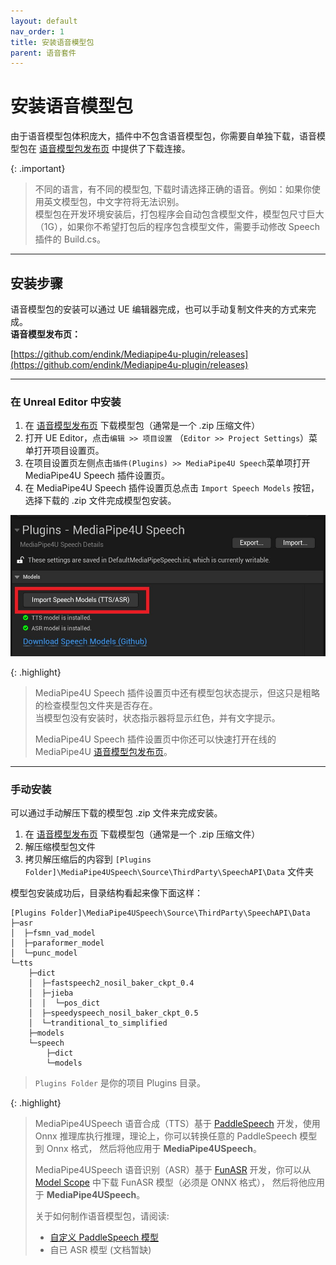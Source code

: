 ```yaml
---
layout: default
nav_order: 1
title: 安装语音模型包
parent: 语音套件
---
```


# 安装语音模型包

由于语音模型包体积庞大，插件中不包含语音模型包，你需要自单独下载，语音模型包在 [语音模型包发布页](https://github.com/endink/Mediapipe4u-plugin/releases) 中提供了下载连接。   

{: .important}
> 不同的语言，有不同的模型包, 下载时请选择正确的语音。例如：如果你使用英文模型包，中文字符将无法识别。   
> 模型包在开发环境安装后，打包程序会自动包含模型文件，模型包尺寸巨大（1G），如果你不希望打包后的程序包含模型文件，需要手动修改 Speech 插件的 Build.cs。

---   

## 安装步骤

语音模型包的安装可以通过 UE 编辑器完成，也可以手动复制文件夹的方式来完成。   
**语音模型发布页：**     

[https://github.com/endink/Mediapipe4u-plugin/releases](https://github.com/endink/Mediapipe4u-plugin/releases)

---   

### 在 Unreal Editor 中安装

1. 在 [语音模型发布页](https://github.com/endink/Mediapipe4u-plugin/releases) 下载模型包（通常是一个 .zip 压缩文件）
1. 打开 UE Editor，点击`编辑 >> 项目设置` （`Editor >> Project Settings`）菜单打开项目设置页。
1. 在项目设置页左侧点击`插件(Plugins) >> MediaPipe4U Speech`菜单项打开 MediaPipe4U Speech 插件设置页。
1. 在 MediaPipe4U Speech 插件设置页总点击 `Import Speech Models` 按钮，选择下载的 .zip 文件完成模型包安装。

[![Import Models](images/import_models_in_ue.jpg "Import Models")](images/import_models_in_ue.jpg)   

{: .highlight}
> MediaPipe4U Speech 插件设置页中还有模型包状态提示，但这只是粗略的检查模型包文件夹是否存在。   
> 当模型包没有安装时，状态指示器将显示红色，并有文字提示。   
>    
> MediaPipe4U Speech 插件设置页中你还可以快速打开在线的 MediaPipe4U [语音模型包发布页]((https://github.com/endink/Mediapipe4u-plugin/releases))。


---   

### 手动安装
 
可以通过手动解压下载的模型包 .zip 文件来完成安装。

1. 在 [语音模型发布页](https://github.com/endink/Mediapipe4u-plugin/releases) 下载模型包（通常是一个 .zip 压缩文件）
2. 解压缩模型包文件
3. 拷贝解压缩后的内容到 `[Plugins Folder]\MediaPipe4USpeech\Source\ThirdParty\SpeechAPI\Data` 文件夹

模型包安装成功后，目录结构看起来像下面这样：

```
[Plugins Folder]\MediaPipe4USpeech\Source\ThirdParty\SpeechAPI\Data
├─asr
│  ├─fsmn_vad_model
│  ├─paraformer_model
│  └─punc_model
└─tts
    ├─dict
    │  ├─fastspeech2_nosil_baker_ckpt_0.4
    │  ├─jieba
    │  │  └─pos_dict
    │  ├─speedyspeech_nosil_baker_ckpt_0.5
    │  └─tranditional_to_simplified
    ├─models
    └─speech
        ├─dict
        └─models
```

> `Plugins Folder` 是你的项目 Plugins 目录。

{: .highlight}
> MediaPipe4USpeech 语音合成（TTS）基于 [PaddleSpeech](https://github.com/PaddlePaddle/PaddleSpeech) 开发，使用 Onnx 推理库执行推理，理论上，你可以转换任意的 PaddleSpeech 模型到 Onnx 格式，
> 然后将他应用于 **MediaPipe4USpeech**。  
>    
> MediaPipe4USpeech 语音识别（ASR）基于 [FunASR](https://github.com/alibaba-damo-academy/FunASR) 开发，你可以从 [Model Scope](https://www.modelscope.cn/models) 中下载 FunASR 模型（必须是 ONNX 格式）， 然后将他应用于 **MediaPipe4USpeech**。
>
> 关于如何制作语音模型包，请阅读:
> - [自定义 PaddleSpeech 模型](./tts/custom_pp_model.md)
> - 自已 ASR 模型 (文档暂缺)
